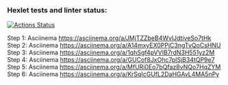 ### Hexlet tests and linter status:
[![Actions Status](https://github.com/Legomegger/backend-project-lvl3/actions/workflows/hexlet-check.yml/badge.svg)](https://github.com/Legomegger/backend-project-lvl3/actions)

Step 1: Asciinema https://asciinema.org/a/JMjTZZbeB4WvlJdtiveSo7tHk  
Step 2: Asciinema https://asciinema.org/a/A14mxyEX0PPjC3ngTvQoCsHNU  
Step 3: Asciinema https://asciinema.org/a/1qhSgf4pVVIB7rdN3H551yz2M  
Step 4: Asciinema https://asciinema.org/a/GUCof8JxOhc7plSjB34tQP9e7  
Step 5: Asciinema https://asciinema.org/a/MfURi0Eo7bQfaz8vNQo7HqZYM  
Step 6: Asciinema https://asciinema.org/a/KrSqIcGUfL2DaHGAvL4MA5nPy
